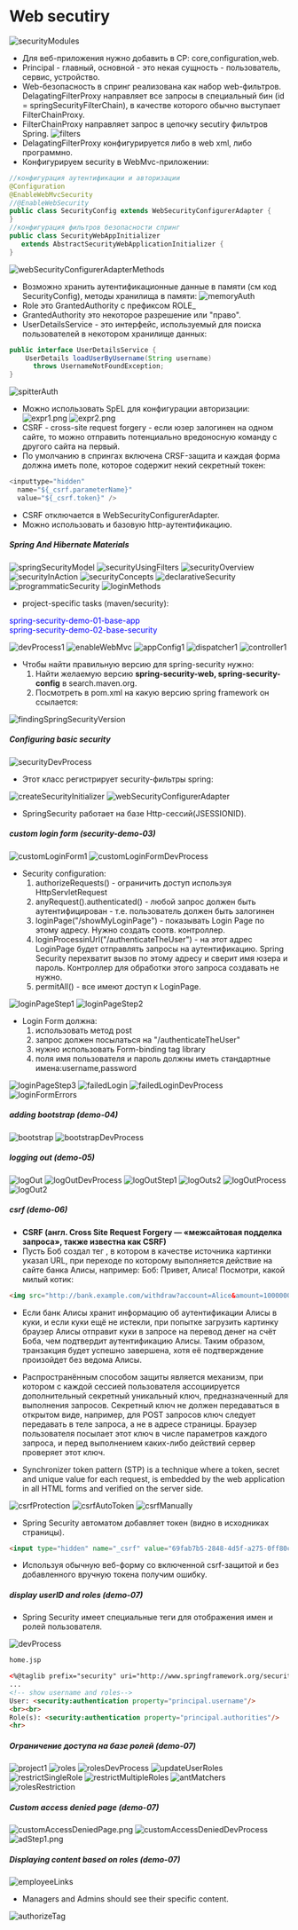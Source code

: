 # Web secutiry
![securityModules](securityModules.png)
*  Для веб-приложения нужно добавить в CP: core,configuration,web.
* Principal - главный, основной - это некая сущность - пользователь, сервис, устройство.
* Web-безопасность в спринг реализована
как набор web-фильтров. DelagatingFilterProxy направляет
все запросы в специальный бин (id = springSecurityFilterChain), в качестве которого обычно
выступает FilterChainProxy.
* FilterChainProxy направляет запрос в цепочку secutiry
фильтров Spring.
![filters](filters.png)
* DelagatingFilterProxy конфигурируется либо в web xml,
либо программно.
* Конфигурируем security в WebMvc-приложении:
```java
//конфигурация аутентификации и авторизации
@Configuration
@EnableWebMvcSecurity
//@EnableWebSecurity
public class SecurityConfig extends WebSecurityConfigurerAdapter {
}
//конфигурация фильтров безопасности спринг
public class SecurityWebAppInitializer
   extends AbstractSecurityWebApplicationInitializer {
}
```
![webSecurityConfigurerAdapterMethods](webSecurityConfigurerAdapterMethods.png)
* Возможно хранить аутентификационные данные в памяти (см код SecurityConfig), методы хранилища в памяти:
![memoryAuth](memoryAuth.png)
* Role это GrantedAuthority с префиксом ROLE_
* GrantedAuthority это некоторое разрешение или "право".
* UserDetailsService - это интерфейс, используемый для
поиска пользователей в некотором хранилище данных:
```java
public interface UserDetailsService {
    UserDetails loadUserByUsername(String username)
      throws UsernameNotFoundException;
}
```
![spitterAuth](spitterAuth.png)
* Можно использовать SpEL для конфигурации авторизации:
![expr1.png](expr1.png)
![expr2.png](expr2.png)
* CSRF - cross-site request forgery - если юзер залогинен на одном сайте, то можно отправить
потенциально вредоносную команду с другого сайта
на первый.
* По умолчанию в спрингах включена CRSF-защита
и каждая форма должна иметь поле, которое содержит
некий секретный токен:
```java
<inputtype="hidden"
  name="${_csrf.parameterName}"
  value="${_csrf.token}" />
```
* CSRF отключается в WebSecurityConfigurerAdapter.
* Можно использовать и базовую http-аутентификацию.
##### Spring And Hibernate Materials
![springSecurityModel](img/springSecurityModel.png)
![securityUsingFilters](img/securityUsingFilters.png)
![securityOverview](img/securityOverview.png)
![securityInAction](img/securityInAction.png)
![securityConcepts](img/securityConcepts.png)
![declarativeSecurity](img/declarativeSecurity.png)
![programmaticSecurity](img/programmaticSecurity.png)
![loginMethods](img/loginMethods.png)
* project-specific tasks (maven/security):<br/>
<span style="color:blue;">
spring-security-demo-01-base-app
<br/>
spring-security-demo-02-base-security
</span>


![devProcess1](img/devProcess1.png)
![enableWebMvc](img/enableWebMvc.png)
![appConfig1](img/appConfig1.png)
![dispatcher1](img/dispatcher1.png)
![controller1](img/controller1.png)
* Чтобы найти правильную версию для spring-security нужно:
  1. Найти желаемую версию <b>spring-security-web, spring-security-config</b> в search.maven.org.
  2. Посмотреть в pom.xml на какую версию spring framework он ссылается:

![findingSpringSecurityVersion](img/findingSpringSecurityVersion.png)
##### Configuring basic security
![securityDevProcess](img/securityDevProcess.png)
* Этот класс регистрирует security-фильтры spring:

![createSecurityInitializer](img/createSecurityInitializer.png)
![webSecurityConfigurerAdapter](img/webSecurityConfigurerAdapter.png)
* SpringSecurity работает на базе Http-сессий(JSESSIONID).
##### custom login form (security-demo-03)
![customLoginForm1](img/customLoginForm1.png)
![customLoginFormDevProcess](img/customLoginFormDevProcess.png)
* Security configuration:
  1. authorizeRequests() - ограничить доступ используя HttpServletRequest
  2. anyRequest().authenticated() - любой запрос должен быть аутентифицирован - т.е. пользователь должен быть залогинен
  3. loginPage("/showMyLoginPage") - показывать Login Page по этому адресу. Нужно создать соотв. контроллер.
  4. loginProcessinUrl("/authenticateTheUser") - на этот адрес LoginPage будет отправлять запросы на аутентификацию. Spring Security перехватит вызов по этому адресу и сверит имя юзера и пароль. Контроллер для обработки этого запроса создавать не нужно.
  5. permitAll() - все имеют доступ к LoginPage.

![loginPageStep1](img/loginPageStep1.png)
![loginPageStep2](img/loginPageStep2.png)
* Login Form должна:
  1. использовать метод post
  2. запрос должен посылаться на "/authenticateTheUser"
  3. нужно использовать Form-binding tag library
  4. поля имя пользователя и пароль должны иметь стандартные имена:username,password

![loginPageStep3](img/loginPageStep3.png)
![failedLogin](img/failedLogin.png)
![failedLoginDevProcess](img/failedLoginDevProcess.png)
![loginFormErrors](img/loginFormErrors.png)
##### adding bootstrap (demo-04)
![bootstrap](img2/bootstrap.png)
![bootstrapDevProcess](img2/bootstrapDevProcess.png)
##### logging out (demo-05)
![logOut](img2/logOut.png)
![logOutDevProcess](img2/logOutDevProcess.png)
![logOutStep1](img2/logOutStep1.png)
![logOuts2](img2/logOuts2.png)
![logOutProcess](img2/logOutProcess.png)
![logOut2](img2/logOut3.png)
##### csrf (demo-06)
* <b>CSRF (англ. Сross Site Request Forgery — «межсайтовая подделка запроса», также известна как CSRF)</b>
* Пусть Боб создал тег <img>, в котором в качестве источника картинки указал URL, при переходе по которому выполняется действие на сайте банка Алисы, например:
Боб: Привет, Алиса! Посмотри, какой милый котик:
```html
<img src="http://bank.example.com/withdraw?account=Alice&amount=1000000&for=Bob">
```
* Если банк Алисы хранит информацию об аутентификации Алисы в куки, и если куки ещё не истекли, при попытке загрузить картинку браузер Алисы отправит куки в запросе на перевод денег на счёт Боба, чем подтвердит аутентификацию Алисы. Таким образом, транзакция будет успешно завершена, хотя её подтверждение произойдет без ведома Алисы.

* Распространённым способом защиты является механизм, при котором с каждой сессией пользователя ассоциируется дополнительный секретный уникальный ключ, предназначенный для выполнения запросов. Секретный ключ не должен передаваться в открытом виде, например, для POST запросов ключ следует передавать в теле запроса, а не в адресе страницы. Браузер пользователя посылает этот ключ в числе параметров каждого запроса, и перед выполнением каких-либо действий сервер проверяет этот ключ.

* Synchronizer token pattern (STP) is a technique where a token, secret and unique value for each request, is embedded by the web application in all HTML forms and verified on the server side.

![csrfProtection](img2/csrfProtection.png)
![csrfAutoToken](img2/csrfAutoToken.png)
![csrfManually](img2/csrfManually.png)
* Spring Security автоматом добавляет токен (видно в исходниках страницы).
```HTML
<input type="hidden" name="_csrf" value="69fab7b5-2848-4d5f-a275-0ff80c862fac">
```
* Используя обычную веб-форму со включенной csrf-защитой и без добавленного вручную токена получим ошибку.
##### display userID and roles (demo-07)
* Spring Security имеет специальные теги для отображения имен и ролей пользователя.

![devProcess](img3/devProcess.png)
```HTML
home.jsp

<%@taglib prefix="security" uri="http://www.springframework.org/security/tags" %>
...
<!-- show username and roles-->
User: <security:authentication property="principal.username"/>
<br><br>
Role(s): <security:authentication property="principal.authorities"/>
<hr>
```
##### Ограничение доступа на базе ролей (demo-07)
![project1](img/project1.png)
![roles](img3/roles.png)
![rolesDevProcess](img3/rolesDevProcess.png)
![updateUserRoles](img3/updateUserRoles.png)
![restrictSingleRole](img3/restrictSingleRole.png)
![restrictMultipleRoles](img3/restrictMultipleRoles.png)
![antMatchers](img3/antMatchers.png)
![rolesRestriction](img3/rolesRestriction.png)
##### Custom access denied page (demo-07)
![customAccessDeniedPage.png](img3/customAccessDeniedPage.png)
![customAccessDeniedDevProcess](img3/customAccessDeniedDevProcess.png.png)
![adStep1.png](img3/adStep1.png)
##### Displaying content based on roles (demo-07)
![employeeLinks](img3/employeeLinks.png)
* Managers and Admins should see their specific content.

![authorizeTag](img3/authorizeTag.png)
